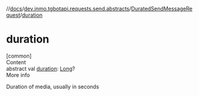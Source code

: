 //[docs](../../../index.md)/[dev.inmo.tgbotapi.requests.send.abstracts](../index.md)/[DuratedSendMessageRequest](index.md)/[duration](duration.md)



# duration  
[common]  
Content  
abstract val [duration](duration.md): [Long](https://kotlinlang.org/api/latest/jvm/stdlib/kotlin/-long/index.html)?  
More info  


Duration of media, usually in seconds

  




